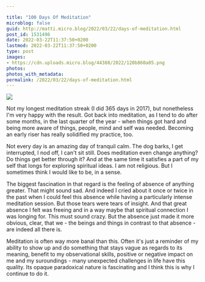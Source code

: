```yaml
---

title: "100 Days Of Meditation"
microblog: false
guid: http://matti.micro.blog/2022/03/22/days-of-meditation.html
post_id: 1531496
date: 2022-03-22T11:37:50+0200
lastmod: 2022-03-22T11:37:50+0200
type: post
images:
- https://cdn.uploads.micro.blog/44388/2022/120b860a05.png
photos:
photos_with_metadata:
permalink: /2022/03/22/days-of-meditation.html
---
```

![](/media/uploads/2022/120b860a05.png)

Not my longest meditation streak (I did 365 days in 2017), but nonetheless I'm very happy with the result. Got back into meditation, as I tend to do after some months, in the last quarter of the year - when things got hard and being more aware of things, people, mind and self was needed. Becoming an early riser has really solidified my practice, too.

Not every day is an amazing day of tranquil calm. The dog barks, I get interrupted, I nod off, I can't sit still. Does meditation even change anything? Do things get better through it? And at the same time it satisfies a part of my self that longs for exploring spiritual ideas. I am not religious. But I sometimes think I would like to be, in a sense.

The biggest fascination in that regard is the feeling of absence of anything greater. That might sound sad. And indeed I cried about it once or twice in the past when I could feel this absence while having a particularly intense meditation session. But those tears were tears of insight. And that great absence I felt was freeing and in a way maybe that spiritual connection I was longing for. This must sound crazy. But the absence just made it more obvious, clear, that we - the beings and things in contrast to that absence - are indeed all there is.

Meditation is often way more banal than this. Often it's just a reminder of my ability to show up and do something that stays vague as regards to its meaning, benefit to my observational skills, positive or negative impact on me and my suroundings - many unexpected challenges in life have this quality. Its opaque paradoxical nature is fascinating and I think this is why I continue to do it.
